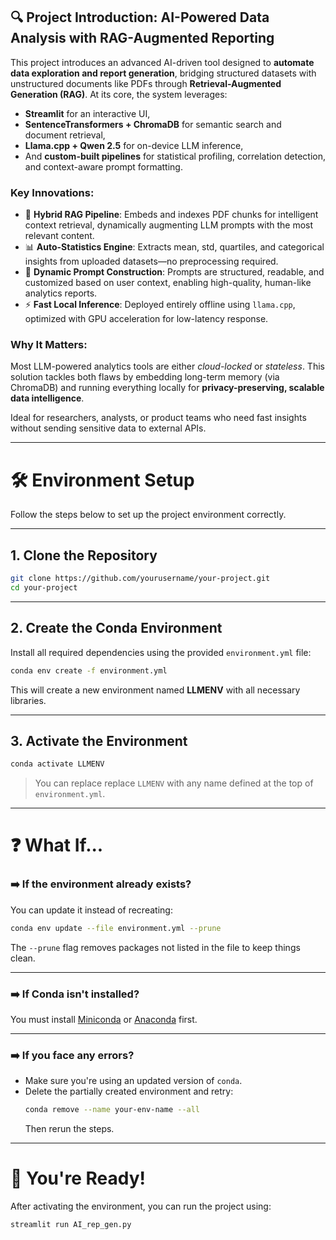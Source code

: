 
## 🔍 Project Introduction: AI-Powered Data Analysis with RAG-Augmented Reporting

This project introduces an advanced AI-driven tool designed to **automate data exploration and report generation**, bridging structured datasets with unstructured documents like PDFs through **Retrieval-Augmented Generation (RAG)**. At its core, the system leverages:

- **Streamlit** for an interactive UI,
- **SentenceTransformers + ChromaDB** for semantic search and document retrieval,
- **Llama.cpp + Qwen 2.5** for on-device LLM inference,
- And **custom-built pipelines** for statistical profiling, correlation detection, and context-aware prompt formatting.

### Key Innovations:
- 🔗 **Hybrid RAG Pipeline**: Embeds and indexes PDF chunks for intelligent context retrieval, dynamically augmenting LLM prompts with the most relevant content.
- 📊 **Auto-Statistics Engine**: Extracts mean, std, quartiles, and categorical insights from uploaded datasets—no preprocessing required.
- 🧠 **Dynamic Prompt Construction**: Prompts are structured, readable, and customized based on user context, enabling high-quality, human-like analytics reports.
- ⚡ **Fast Local Inference**: Deployed entirely offline using `llama.cpp`, optimized with GPU acceleration for low-latency response.

### Why It Matters:
Most LLM-powered analytics tools are either *cloud-locked* or *stateless*. This solution tackles both flaws by embedding long-term memory (via ChromaDB) and running everything locally for **privacy-preserving, scalable data intelligence**.

Ideal for researchers, analysts, or product teams who need fast insights without sending sensitive data to external APIs.

---

# 🛠️ Environment Setup

Follow the steps below to set up the project environment correctly.

---

## 1. Clone the Repository

```bash
git clone https://github.com/yourusername/your-project.git
cd your-project
```

---

## 2. Create the Conda Environment

Install all required dependencies using the provided `environment.yml` file:

```bash
conda env create -f environment.yml
```

This will create a new environment named  **LLMENV** with all necessary libraries.

---

## 3. Activate the Environment

```bash
conda activate LLMENV
```

> You can replace replace `LLMENV` with any name defined at the top of `environment.yml`.

---

# ❓ What If...

### ➡️ If the environment already exists?

You can update it instead of recreating:

```bash
conda env update --file environment.yml --prune
```

The `--prune` flag removes packages not listed in the file to keep things clean.

---

### ➡️ If Conda isn't installed?

You must install [Miniconda](https://docs.conda.io/en/latest/miniconda.html) or [Anaconda](https://www.anaconda.com/products/distribution) first.

---

### ➡️ If you face any errors?

- Make sure you're using an updated version of `conda`.
- Delete the partially created environment and retry:
  ```bash
  conda remove --name your-env-name --all
  ```
  Then rerun the steps.

---

# 🚀 You're Ready!

After activating the environment, you can run the project using:

```bash
streamlit run AI_rep_gen.py
```
